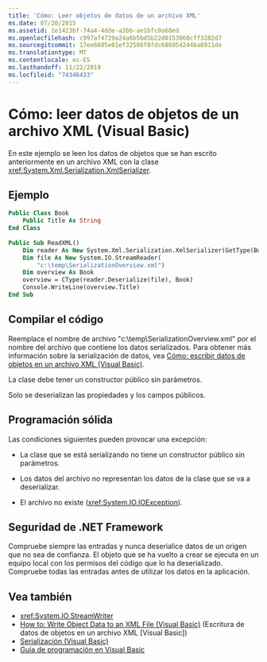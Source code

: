 ```yaml
---
title: 'Cómo: Leer objetos de datos de un archivo XML'
ms.date: 07/20/2015
ms.assetid: 1e1423bf-74a4-4dde-a3bb-ae1bfc0a68ed
ms.openlocfilehash: c997af4729a24a6b5bd5b22d0153860cff3282d7
ms.sourcegitcommit: 17ee6605e01ef32506f8fdc686954244ba6911de
ms.translationtype: MT
ms.contentlocale: es-ES
ms.lasthandoff: 11/22/2019
ms.locfileid: "74346433"
---
```

# <a name="how-to-read-object-data-from-an-xml-file-visual-basic"></a>Cómo: leer datos de objetos de un archivo XML (Visual Basic)
En este ejemplo se leen los datos de objetos que se han escrito anteriormente en un archivo XML con la clase <xref:System.Xml.Serialization.XmlSerializer>.  
  
## <a name="example"></a>Ejemplo  
  
```vb  
Public Class Book  
    Public Title As String  
End Class  
  
Public Sub ReadXML()  
    Dim reader As New System.Xml.Serialization.XmlSerializer(GetType(Book))  
    Dim file As New System.IO.StreamReader(  
        "c:\temp\SerializationOverview.xml")  
    Dim overview As Book  
    overview = CType(reader.Deserialize(file), Book)  
    Console.WriteLine(overview.Title)  
End Sub  
```  
  
## <a name="compiling-the-code"></a>Compilar el código  
 Reemplace el nombre de archivo "c:\temp\SerializationOverview.xml" por el nombre del archivo que contiene los datos serializados. Para obtener más información sobre la serialización de datos, vea [Cómo: escribir datos de objetos en un archivo XML (Visual Basic)](../../../../visual-basic/programming-guide/concepts/serialization/how-to-write-object-data-to-an-xml-file.md).  
  
 La clase debe tener un constructor público sin parámetros.  
  
 Solo se deserializan las propiedades y los campos públicos.  
  
## <a name="robust-programming"></a>Programación sólida  
 Las condiciones siguientes pueden provocar una excepción:  
  
- La clase que se está serializando no tiene un constructor público sin parámetros.  
  
- Los datos del archivo no representan los datos de la clase que se va a deserializar.  
  
- El archivo no existe (<xref:System.IO.IOException>).  
  
## <a name="net-framework-security"></a>Seguridad de .NET Framework  
 Compruebe siempre las entradas y nunca deserialice datos de un origen que no sea de confianza. El objeto que se ha vuelto a crear se ejecuta en un equipo local con los permisos del código que lo ha deserializado. Compruebe todas las entradas antes de utilizar los datos en la aplicación.  
  
## <a name="see-also"></a>Vea también

- <xref:System.IO.StreamWriter>
- [How to: Write Object Data to an XML File (Visual Basic)](../../../../visual-basic/programming-guide/concepts/serialization/how-to-write-object-data-to-an-xml-file.md) (Escritura de datos de objetos en un archivo XML [Visual Basic])
- [Serialización (Visual Basic)](../../../../visual-basic/programming-guide/concepts/serialization/index.md)
- [Guía de programación en Visual Basic](../../../../visual-basic/programming-guide/index.md)
